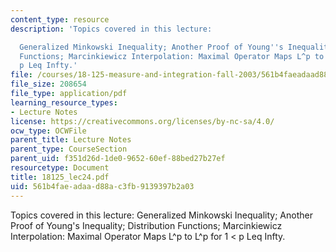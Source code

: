 ```yaml
---
content_type: resource
description: 'Topics covered in this lecture:

  Generalized Minkowski Inequality; Another Proof of Young''s Inequality; Distribution
  Functions; Marcinkiewicz Interpolation: Maximal Operator Maps L^p to L^p for 1 <
  p Leq Infty.'
file: /courses/18-125-measure-and-integration-fall-2003/561b4faeadaad88ac3fb9139397b2a03_18125_lec24.pdf
file_size: 208654
file_type: application/pdf
learning_resource_types:
- Lecture Notes
license: https://creativecommons.org/licenses/by-nc-sa/4.0/
ocw_type: OCWFile
parent_title: Lecture Notes
parent_type: CourseSection
parent_uid: f351d26d-1de0-9652-60ef-88bed27b27ef
resourcetype: Document
title: 18125_lec24.pdf
uid: 561b4fae-adaa-d88a-c3fb-9139397b2a03
---
```

Topics covered in this lecture:
Generalized Minkowski Inequality; Another Proof of Young's Inequality; Distribution Functions; Marcinkiewicz Interpolation: Maximal Operator Maps L^p to L^p for 1 < p Leq Infty.